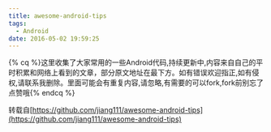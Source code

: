 ```yaml
---
title: awesome-android-tips
tags:
  - Android
date: 2016-05-02 19:59:25
---
```


{% cq %}这里收集了大家常用的一些Android代码,持续更新中,内容来自自己的平时积累和网络上看到的文章，部分原文地址在最下方。如有错误欢迎指正,如有侵权,请联系我删除。里面可能会有重复内容,请忽略,有需要的可以fork,fork前别忘了点赞哦{% endcq %}

<!--more-->
转载自[https://github.com/jiang111/awesome-android-tips](https://github.com/jiang111/awesome-android-tips)